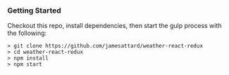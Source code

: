### Getting Started
Checkout this repo, install dependencies, then start the gulp process with the following:

```
> git clone https://github.com/jamesattard/weather-react-redux
> cd weather-react-redux
> npm install
> npm start
```
